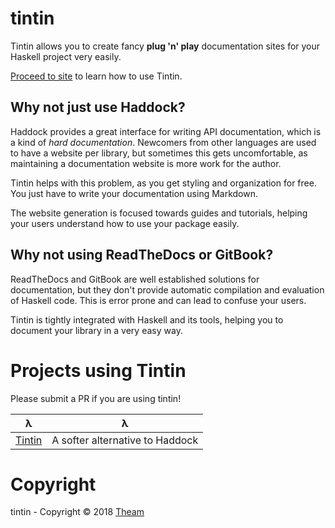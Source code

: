 # tintin

Tintin allows you to create fancy **plug 'n' play** documentation sites for your Haskell project very easily.

[Proceed to site](https://theam.github.io/tintin) to learn how to use Tintin.

## Why not just use Haddock?

Haddock provides a great interface for writing API documentation, which is a kind of *hard documentation*.
Newcomers from other languages are used to have a website per library, but sometimes this gets uncomfortable,
as maintaining a documentation website is more work for the author.

Tintin helps with this problem, as you get styling and organization for free. You just have to write your
documentation using Markdown.

The website generation is focused towards guides and tutorials, helping your users understand how to use your
package easily.

## Why not using ReadTheDocs or GitBook?

ReadTheDocs and GitBook are well established solutions for documentation, but they don't provide automatic
compilation and evaluation of Haskell code. This is error prone and can lead to confuse your users.

Tintin is tightly integrated with Haskell and its tools, helping you to document your library in a very easy
way.

# Projects using Tintin

Please submit a PR if you are using tintin!

|λ|λ|
|-|-|
|[Tintin](https://theam.github.io/tintin)| A softer alternative to Haddock |

# Copyright

tintin - Copyright © 2018 [Theam](http://theam.io)


